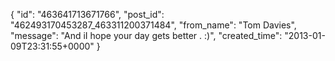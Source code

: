  {
   "id": "463641713671766",
   "post_id": "462493170453287_463311200371484",
   "from_name": "Tom Davies",
   "message": "And iI hope your day gets better .  :)",
   "created_time": "2013-01-09T23:31:55+0000"
 }
